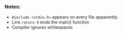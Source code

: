 




### Notes:
* ```#include <stdio.h>``` appears on every file apparently.
* Line ```return 0``` ends the main() function
* Compiler ignores whitespaces
